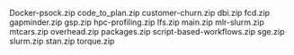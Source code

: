 Docker-psock.zip
code_to_plan.zip
customer-churn.zip
dbi.zip
fcd.zip
gapminder.zip
gsp.zip
hpc-profiling.zip
lfs.zip
main.zip
mlr-slurm.zip
mtcars.zip
overhead.zip
packages.zip
script-based-workflows.zip
sge.zip
slurm.zip
stan.zip
torque.zip
